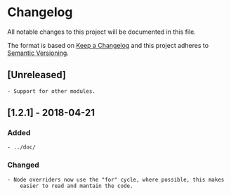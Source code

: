 # Changelog
All notable changes to this project will be documented in this file.

The format is based on [Keep a Changelog](http://keepachangelog.com/en/1.0.0/)
and this project adheres to [Semantic Versioning](https://semver.org/).


## [Unreleased]

	- Support for other modules.


## [1.2.1] - 2018-04-21
### Added

	- ../doc/

### Changed

	- Node overriders now use the "for" cycle, where possible, this makes
		easier to read and mantain the code.	
